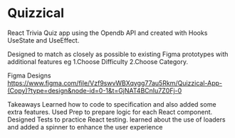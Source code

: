 # Quizzical

React Trivia Quiz app using the Opendb API and created with Hooks UseState and UseEffect. 

Designed to match as closely as possible to existing Figma prototypes with additional features eg 
1.Choose Difficulty 
2.Choose Category.


Figma Designs
https://www.figma.com/file/Vzf9swvWBXqygg77au5Rkm/Quizzical-App-(Copy)?type=design&node-id=0-1&t=GjNAT4BCnIu7Z0Fj-0


Takeaways
Learned how to code to specification and also added some extra features.
Used Prep to prepare logic for each React component.
Designed Tests to practice React testing. 
learned about the use of loaders and added a spinner to enhance the user experience


